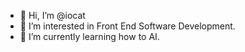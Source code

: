 - 👋 Hi, I’m @iocat
- 👀 I’m interested in Front End Software Development.
- 🌱 I’m currently learning how to AI.

<!---
iocat/iocat is a ✨ special ✨ repository because its `README.md` (this file) appears on your GitHub profile.
You can click the Preview link to take a look at your changes.
--->
